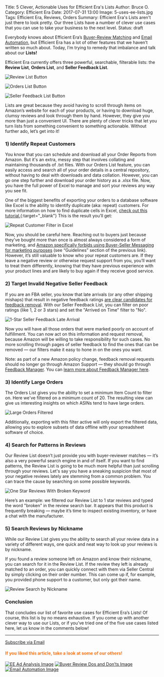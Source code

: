 Title: 5 Clever, Actionable Uses for Efficient Era's Lists
Author: Bruce O.
Category: Efficient Era
Date: 2017-07-31 13:00
Image: 5-uses-ee-lists.jpg
Tags: Efficient Era, Reviews, Orders
Summary: Efficient Era's Lists aren't just there to look pretty. Our three Lists have a number of clever use cases that you can use to take your business to the next level.
Status: draft

Everybody knows about Efficient Era’s [Buyer-Review Matching](https://efficientera.com/pages/feedback/) and [Email Automation](https://efficientera.com/pages/postorder/), but Efficient Era has a lot of other features that we haven’t written so much about. Today, I’m trying to remedy that imbalance and talk about our **Lists!**

Efficient Era currently offers three powerful, searchable, filterable lists: the **Review List**, **Orders List**, and **Seller Feedback List**. 

![Review List Button](/images/blog/2017/07/review-list-button.png) 

![Orders List Button](/images/blog/2017/07/orders-list-button.png) 

![Seller Feedback List Button](/images/blog/2017/07/seller-feedback-list-button.png)  

Lists are great because they avoid having to scroll through items on Amazon’s website for each of your products, or having to download huge, clumsy reviews and look through them by hand. However, they give you more than just a convenient UI. There are plenty of clever tricks that let you turn lists from something convenient to something actionable. Without further ado, let’s get into it!

### 1) Identify Repeat Customers

You know that you can schedule and download all your Order Reports from Amazon. But it's an extra, messy step that involves collating and maintaining thousands of .txt files. With our Orders List feature, you can easily access and search all of your order details in a central repository, without having to deal with downloads and data collation. However, you can go one step further and download your order history as a .xlsx file. Now, you have the full power of Excel to manage and sort your reviews any way you see fit.

One of the biggest benefits of exporting your orders to a database software like Excel is the ability to identify duplicate (aka: repeat) customers. For more information on how to find duplicate cells in Excel, [check out this tutorial.](http://www.excel-easy.com/examples/find-duplicates.html){:target="_blank"} This is the result you’ll get:

![Repeat Customer Filter in Excel](/images/blog/2017/07/repeat-customer-filter.png)

Now, you should be careful here. Reaching out to buyers just because they’ve bought more than once is almost always considered a form of marketing, and [Amazon specifically forbids using Buyer-Seller Messaging for marketing purposes](https://www.amazon.com/gp/help/customer/display.html/?&nodeId=200441880) (see “Guidelines” section of the previous link). However, it’s still valuable to know who your repeat customers are. If they leave a negative review or otherwise request support from you, you’ll want to treat them differently, knowing that they have previous experience with your product lines and are likely to buy again if they receive good service. 

### 2) Target Invalid Negative Seller Feedback
 
If you are an FBA seller, you know that late arrivals (or any other shipping mishaps) that result in negative feedback ratings [are clear candidates for feedback removal](https://efficientera.com/blog/2016/07/removing-inappropriate-seller-feedback.html). With our Seller Feedback List, you can filter on poor ratings (like 1, 2 or 3 stars) and set the "Arrived on Time" filter to "No". 

![1-Star Seller Feedback Late Arrival](/images/blog/2017/07/seller-fb-delivery-example.png)

Now you will have all those orders that were marked poorly on account of fulfillment. You can now act on this information and request removal, because Amazon will be willing to take responsibility for such cases. No more scrolling through pages of seller feedback to find the ones that can be removed — our filters make it easy to hone in on the ones you want.  

Note: as part of a new Amazon policy change, feedback removal requests should no longer go through Amazon Support — they should go through [Feedback Manager](https://sellercentral.amazon.com/gp/seller-rating/pages/feedback-manager.html/ref=ag_feedback_dnav_headlines_). You can [learn more about Feedback Manager here](https://sellercentral.amazon.com/gp/help/761). 

### 3) Identify Large Orders

The Orders List gives you the ability to set a minimum Item Count to filter on. Here we've filtered on a minimum count of 20. The resulting view can give us interesting insights on which ASINs tend to have large orders. 

![Large Orders Filtered](/images/blog/2017/07/large-orders-filter.png)

Additionally, exporting with this filter active will only export the filtered data, allowing you to explore subsets of data offline with your spreadsheet software of choice. 

### 4) Search for Patterns in Reviews
 
Our Review List doesn’t just provide you with buyer-reviewer matches — it’s also a very powerful search engine in and of itself. If you want to find patterns, the Review List is going to be much more helpful than just scrolling through your reviews. Let's say you have a sneaking suspicion that most of your negative reviews lately are stemming from a common problem. You can trace the cause by searching on some possible keywords.

![One Star Reviews With Broken Keyword](/images/blog/2017/07/one-star-broken.png)

Here’s an example: we filtered our Review List to 1 star reviews and typed the word "broken" in the review search bar. It appears that this product is frequently breaking — maybe it’s time to inspect existing inventory, or have a chat with the manufacturer. 

### 5) Search Reviews by Nickname
 
While our Review List gives you the ability to search all your review data in a variety of different ways, one quick and neat way to look up your reviews is by nickname.

If you found a review someone left on Amazon and know their nickname, you can search for it in the Review List. If the review they left is already matched to an order, you can quickly connect with them via Seller Central by simply clicking on their order number. This can come up if, for example, you provided phone support to a customer, but only got their name. 

![Review Search by Nickname](/images/blog/2017/07/review-search-by-nickname.png)

### Conclusion

That concludes our list of favorite use cases for Efficient Era’s Lists! Of course, this list is by no means exhaustive. If you come up with another clever way to use our Lists, or if you’ve tried one of the five use cases listed here, let us know in the comments below!

---

<!--Added this section from Leadboxes-->
<a class="btn btn-primary" href="https://efficientera.leadpages.co/leadbox/121f91a73f72a2%3A12c54680e746dc/5687539843203072/" target="_blank">Subscribe via Email</a><script data-leadbox="121f91a73f72a2:12c54680e746dc" data-url="https://efficientera.leadpages.co/leadbox/121f91a73f72a2%3A12c54680e746dc/5687539843203072/" data-config="%7B%7D" type="text/javascript" src="https://efficientera.leadpages.co/leadbox-1468522675.js"></script>

#### <font color="FF751A">If you liked this article, take a look at some of our others!</font>

<a href="https://efficientera.com/blog/2017/06/get-most-out-of-ad-analysis.html">![EE Ad Analysis Image](/images/blog/related/ee-ad-analysis_small.jpg)</a>
<a href="https://efficientera.com/blog/2017/05/buyer-review-matching-dos-and-donts.html">![Buyer Review Dos and Don’ts Image](/images/blog/related/buyer-review-dos-donts_small.jpg)</a>
<a href="https://efficientera.com/blog/2017/02/email-automation-review-generation-or-customer-service.html">![Email Automation Image](/images/blog/related/email-customer-service_small.jpg)</a>